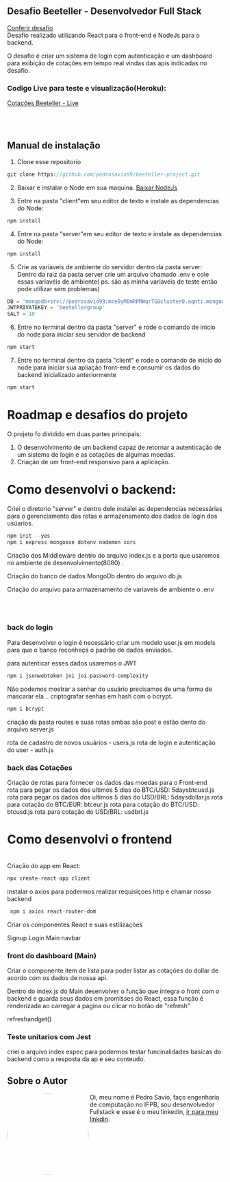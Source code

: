 


 
 ## Desafio Beeteller - Desenvolvedor Full Stack
[Conferir desafio](https://github.com/beetellergroup/selecao-full-stack)
<br />Desafio realizado utilizando React para o front-end e NodeJs para o backend.

 O desafio é criar um sistema de login com autenticação e um dashboard para exibição de cotações em tempo real vindas das apis indicadas no desafio.
 ### Codigo Live para teste e visualização(Heroku):

[Cotações Beeteller - Live](https://beetelertest-front.herokuapp.com/login)

<br /><br />
## Manual de instalação

1. Clone esse repositorio
```javascript
git clone https://github.com/pedrosavio99/beeteller-project.git
```


2. Baixar e instalar o Node em sua maquina.
[Baixar NodeJs](https://nodejs.org/en/)


3. Entre na pasta "client"em seu editor de texto e instale as dependencias do Node:
```javascript
npm install
```


4. Entre na pasta "server"em seu editor de texto e instale as dependencias do Node:
```javascript
npm install
```


5. Crie as variaveis de ambiente do servidor dentro da pasta server:
Dentro da raiz da pasta server crie um arquivo chamado .env e cole essas variavéis de ambiente( ps. são as minha variaveis de teste então pode utilizar sem problemas)
```javascript
DB = 'mongodb+srv://pedrosavio99:mce0yM0mRPMWqrTG@cluster0.aqnti.mongodb.net/teste-db?retryWrites=true&w=majority'
JWTPRIVATEKEY = 'beetellergroup'
SALT = 10
```

6. Entre no terminal dentro da pasta "server" e rode o comando de inicio do node para iniciar seu servidor de backend
```javascript
npm start
```

7. Entre no terminal dentro da pasta "client" e rode o comando de inicio do node para iniciar sua apliação front-end e consumir os dados do backend inicializado anteriormente

```javascript
npm start
```



# Roadmap e desafios do projeto


O projeto fo dividido em duas partes principais:
1. O desenvolvimento de um backend capaz de retornar a autenticação de um sistema de login e as cotações de algumas moedas.
1. Criação de um front-end responsivo para a aplicação.


# Como desenvolvi o backend:


Criei o diretorio "server" e dentro dele instalei as dependencias necessárias para o gerenciamento das rotas e armazenamento dos dados de login dos usúarios.
```javascript
npm init --yes
npm i express mongoose dotenv nodemon cors
```

Criação dos Middleware dentro do arquivo index.js e a porta que usaremos no ambiente de desenvolvimento(8080) .

Criação do banco de dados MongoDb dentro do arquivo db.js

Criação do arquivo para armazenamento de variaveis de ambiente o .env 

<br/><br/>
### back do login
Para desenvolver o login é necessário criar um modelo user.js em models para que o banco reconheça o padrão de dados enviados.

para autenticar esses dados usaremos o JWT 

```javascript
npm i jsonwebtoken joi joi-password-complexity
```

Não podemos mostrar a senhar do usuário precisamos  de uma forma de mascarar ela...
criptografar senhas em hash com o bcrypt.

```javascript
npm i bcrypt
```

criação da pasta routes e suas rotas ambas são post e estão dento do arquivo server.js

rota de cadastro de novos usuários - users.js
rota de login e autenticação do user - auth.js



### back das Cotações
Criação de rotas para fornecer os dados das moedas para o Front-end
<br/>
rota para pegar os dados dos ultimos 5 dias do BTC/USD:  5daysbtcusd.js
rota para pegar os dados dos ultimos 5 dias do USD/BRL:   5daysdollar.js
rota para cotação do BTC/EUR:   btceur.js
rota para cotação do BTC/USD:   btcusd.js
rota para cotação do USD/BRL:   usdbrl.js

# Como desenvolvi o frontend
<br/>
Criação do app em React:

```javascript
npx create-react-app client
```


instalar o axios para podermos realizar requisiçoes http e chamar nosso backend
```javascript
 npm i axios react-router-dom
```

Criar os componentes React  e suas estilizações

Signup 
Login 
Main 
navbar

### front do dashboard (Main)
Criar o componente item de lista para poder listar as cotações do dollar de acordo com os dados de nossa api.

Dentro do index.js do Main desenvolver o função que integra o front com o backend e guarda seus dados em promisses do React, essa função é renderizada ao carregar a pagina ou clicar no botão de "refresh"

refreshandget()

### Teste unitarios com Jest
criei o arquivo index espec para podermos testar funcinalidades basicas do backend como a resposta da ap e seu conteudo.






## Sobre o Autor
<img   style="border-radius: 50%"  align="left" width="190" height="190" margin-right="150px"  src="https://lh3.googleusercontent.com/pw/AM-JKLUq-TgjEzhoVY_CtieDZgnZNOoIGyAubOEKisc2FKt7HMCSVv4DGHZjixw4Z2_yomTtgUKr0kxFUyUdmOuTyJnQfhgzXEyOVk6JoajO58wYDtWcrDF-EPRjaE1hj2EsZtM-OYgQsDjHGjdny1yGetxeWw=s250-no?authuser=0"> Oi, meu nome é Pedro Savio, faço engenharia de computação no IFPB, sou desenvolvedor Fullstack e esse é o meu linkedin,  [ir para meu linkdin](https://www.linkedin.com/in/pedro-s-04a300129/).

